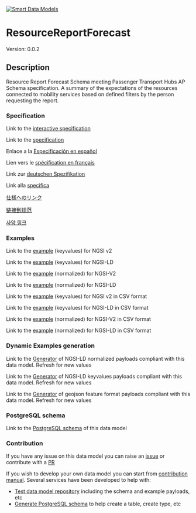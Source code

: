 [![Smart Data Models](https://smartdatamodels.org/wp-content/uploads/2022/01/SmartDataModels_logo.png "Logo")](https://smartdatamodels.org)
# ResourceReportForecast
Version: 0.0.2

## Description 

Resource Report Forecast Schema meeting Passenger Transport Hubs AP Schema specification. A summary of the expectations of the resources connected to mobility services based on defined filters by the person requesting the report.
### Specification

Link to the [interactive specification](https://swagger.lab.fiware.org/?url=https://smart-data-models.github.io/dataModel.OSLO/ResourceReportForecast/swagger.yaml)

Link to the [specification](https://github.com/smart-data-models/dataModel.OSLO/blob/master/ResourceReportForecast/doc/spec.md)

Enlace a la [Especificación en español](https://github.com/smart-data-models/dataModel.OSLO/blob/master/ResourceReportForecast/doc/spec_ES.md)

Lien vers le [spécification en français](https://github.com/smart-data-models/dataModel.OSLO/blob/master/ResourceReportForecast/doc/spec_FR.md)

Link zur [deutschen Spezifikation](https://github.com/smart-data-models/dataModel.OSLO/blob/master/ResourceReportForecast/doc/spec_DE.md)

Link alla [specifica](https://github.com/smart-data-models/dataModel.OSLO/blob/master/ResourceReportForecast/doc/spec_IT.md)

[仕様へのリンク](https://github.com/smart-data-models/dataModel.OSLO/blob/master/ResourceReportForecast/doc/spec_JA.md)

[链接到规范](https://github.com/smart-data-models/dataModel.OSLO/blob/master/ResourceReportForecast/doc/spec_ZH.md)

[사양 링크](https://github.com/smart-data-models/dataModel.OSLO/blob/master/ResourceReportForecast/doc/spec_KO.md)
### Examples

Link to the [example](https://smart-data-models.github.io/dataModel.OSLO/ResourceReportForecast/examples/example.json) (keyvalues) for NGSI v2

Link to the [example](https://smart-data-models.github.io/dataModel.OSLO/ResourceReportForecast/examples/example.jsonld) (keyvalues) for NGSI-LD

Link to the [example](https://smart-data-models.github.io/dataModel.OSLO/ResourceReportForecast/examples/example-normalized.json) (normalized) for NGSI-V2

Link to the [example](https://smart-data-models.github.io/dataModel.OSLO/ResourceReportForecast/examples/example-normalized.jsonld) (normalized) for NGSI-LD

Link to the [example](https://github.com/smart-data-models/dataModel.OSLO/blob/master/ResourceReportForecast/examples/example.json.csv) (keyvalues) for NGSI v2 in CSV format

Link to the [example](https://github.com/smart-data-models/dataModel.OSLO/blob/master/ResourceReportForecast/examples/example.jsonld.csv) (keyvalues) for NGSI-LD in CSV format

Link to the [example](https://github.com/smart-data-models/dataModel.OSLO/blob/master/ResourceReportForecast/examples/example-normalized.json.csv) (normalized) for NGSI-V2 in CSV format

Link to the [example](https://github.com/smart-data-models/dataModel.OSLO/blob/master/ResourceReportForecast/examples/example-normalized.jsonld.csv) (normalized) for NGSI-LD in CSV format
### Dynamic Examples generation

Link to the [Generator](https://smartdatamodels.org/extra/ngsi-ld_generator.php?schemaUrl=https://raw.githubusercontent.com/smart-data-models/dataModel.OSLO/master/ResourceReportForecast/schema.json&email=info@smartdatamodels.org) of NGSI-LD normalized payloads compliant with this data model. Refresh for new values

Link to the [Generator](https://smartdatamodels.org/extra/ngsi-ld_generator_keyvalues.php?schemaUrl=https://raw.githubusercontent.com/smart-data-models/dataModel.OSLO/master/ResourceReportForecast/schema.json&email=info@smartdatamodels.org) of NGSI-LD keyvalues payloads compliant with this data model. Refresh for new values

Link to the [Generator](https://smartdatamodels.org/extra/geojson_features_generator.php?schemaUrl=https://raw.githubusercontent.com/smart-data-models/dataModel.OSLO/master/ResourceReportForecast/schema.json&email=info@smartdatamodels.org) of geojson feature format payloads compliant with this data model. Refresh for new values
### PostgreSQL schema

Link to the [PostgreSQL schema](https://github.com/smart-data-models/dataModel.OSLO/blob/master/ResourceReportForecast/schema.sql) of this data model
### Contribution

 If you have any issue on this data model you can raise an [issue](https://github.com/smart-data-models/dataModel.OSLO/issues)  or contribute with a [PR](https://github.com/smart-data-models/dataModel.OSLO/pulls)

 If you wish to develop your own data model you can start from [contribution manual](https://bit.ly/contribution_manual). Several services have been developed to help with: 
 - [Test data model repository](https://smartdatamodels.org/index.php/data-models-contribution-api/) including the schema and example payloads, etc
 - [Generate PostgreSQL schema](https://smartdatamodels.org/index.php/sql-service/) to help create a table, create type, etc